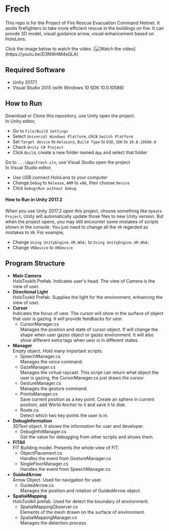 # Frech
This repo is for the Project of Fire Rescue Evacuation Command Helmet. It assits firefighters to take more efficient rescue in the buildings on fire. It can provde 3D model, visual guidance arrow, visual enhancement based on HoloLens. 

Click the image below to watch the video.
[![Watch the video](https://drive.google.com/uc?id=1oXaByXh4W-GR61JnXoNr1DQuxN6Quix_)](https://youtu.be/D3NWHM4sGLA)

## Required Software
* Unity 2017.1
* Visual Studio 2015 (with Windows 10 SDK 10.0.10586)

## How to Run
Download or Clone this repository, use Unity open the project.  
In Unity editor,  
* Go to `File/Build Settings`  
* Select `Universal Windows Platform`, click `Switch Platform`  
* Set `Target device` to `HoloLens`, `Build Type` to `D3D`, `SDK` to `10.0.10586.0`
* Check `Unity C# Project`
* Click `Build`, create a new folder named `App` and select that folder  

Go to `...\App\Frech.sln`, use Visual Studio open the project  
In Visual Studio editor,
* Use USB connect HoloLens to your computer
* Change `Debug` to `Release`, `ARM` to `x86`, then choose `Device`
* Click `Debug\Run without Debug`

#### How to Run in Unity 2017.2
When you use Unity 2017.2 open this project, choose something like `Update Project`, Unity will automatically update those files to new Unity version. But when the project opens, you may still encounter some mistakes of scripts shown in the console. You just need to change all the `VR` regarded as mistakes to `XR`. For example,  
* Change `Using UnityEngine.VR.WSA;` to `Using UnityEngine.XR.WSA;`  
* Change `VRDevice` to `XRDevice`  

## Program Structure  
* **Main Camera**  
HoloTooklit Prefab. Indicates user's head. The view of Camera is the view of user.
* **Directional Light**  
HoloTookit Prefab. Supplies the light for the environment, enhancing the view of user.
* **Cursor**  
Indicates the focus of uesr. The cursor will show in the surface of object that user is gazing. It will provide feedbacks for uesr.   
  * CursorManager.cs  
  Manages the position and state of cursor object. If will change the shape when user gazes object or gazes environment. It will also show different extra tags when uesr is in different states.
* **Manager**  
Empty object. Hold many important scripts.
  * SpeechManager.cs  
  Manages the voice command.
  * GazeManager.cs  
  Manages the virtual raycast. This script can return what object the user is gazing, the CursorManager.cs just draws the cursor.
  * GestureManager.cs  
  Manages the gesture command.
  * PointsManager.cs  
  Save current position as a key point. Create an sphere in current position, add World Anchor to it and save it to disk.
  * Route.cs  
  Detect which two key points the user is in.  
* **DebugInformation**  
3DText object. It shows the information for user and developer.
  * DebugInfoManager.cs  
  Get the value for debugging from other scripts and shows them.
* **FITAll**  
FIT Building model. Presents the whole view of FIT.
  * ObjectPlacement.cs  
  Handles the event from GestureManager.cs
  * SingleFloorManager.cs  
  Handles the event from SpeechManager.cs
* **GuidedArrow**  
Arrow Object. Used for navigation for user.
  * GuidedArrow.cs  
  Manages the position and rotation of GuidedArrow object.
* **SpatialMapping**  
HoloToolkit prefab. Used for detect the boundary of environment.
  * SpatialMappingObserver.cs  
  Elements of the mesh drawn on the surface of environment.
  * SpatialMappingManager.cs  
  Manages the detection process.
